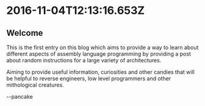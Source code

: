 # 2016-11-04T12:13:16.653Z

Welcome
-------

This is the first entry on this blog which aims to provide a way to learn about different aspects of assembly language programming by providing a post about random instructions for a large variety of architectures.

Aiming to provide useful information, curiosities and other candies that will be helpful to reverse engineers, low level programmers and other mithological creatures.


--pancake
